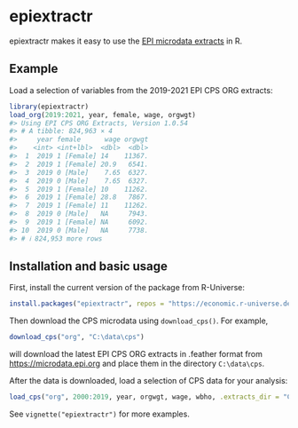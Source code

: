 
<!-- README.md is generated from README.Rmd. Please edit that file -->

# epiextractr

<!-- badges: start -->
<!-- badges: end -->

epiextractr makes it easy to use the [EPI microdata
extracts](https://microdata.epi.org/) in R.

## Example

Load a selection of variables from the 2019-2021 EPI CPS ORG extracts:

``` r
library(epiextractr)
load_org(2019:2021, year, female, wage, orgwgt)
#> Using EPI CPS ORG Extracts, Version 1.0.54
#> # A tibble: 824,963 × 4
#>     year female      wage orgwgt
#>    <int> <int+lbl>  <dbl>  <dbl>
#>  1  2019 1 [Female] 14    11367.
#>  2  2019 1 [Female] 20.9   6541.
#>  3  2019 0 [Male]    7.65  6327.
#>  4  2019 0 [Male]    7.65  6327.
#>  5  2019 1 [Female] 10    11262.
#>  6  2019 1 [Female] 28.8   7867.
#>  7  2019 1 [Female] 11    11262.
#>  8  2019 0 [Male]   NA     7943.
#>  9  2019 1 [Female] NA     6092.
#> 10  2019 0 [Male]   NA     7738.
#> # ℹ 824,953 more rows
```

## Installation and basic usage

First, install the current version of the package from R-Universe:

``` r
install.packages("epiextractr", repos = "https://economic.r-universe.dev")
```

Then download the CPS microdata using `download_cps()`. For example,

``` r
download_cps("org", "C:\data\cps")
```

will download the latest EPI CPS ORG extracts in .feather format from
<https://microdata.epi.org> and place them in the directory
`C:\data\cps`.

After the data is downloaded, load a selection of CPS data for your
analysis:

``` r
load_cps("org", 2000:2019, year, orgwgt, wage, wbho, .extracts_dir = "C:\data\cps")
```

See `vignette("epiextractr")` for more examples.
